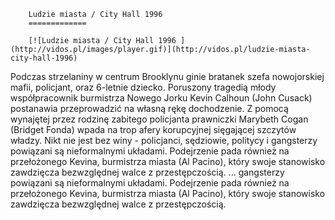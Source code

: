 
        Ludzie miasta / City Hall 1996 
        =============
        
        [![Ludzie miasta / City Hall 1996 ](http://vidos.pl/images/player.gif)](http://vidos.pl/ludzie-miasta-city-hall-1996)
        
        
 Podczas strzelaniny w centrum Brooklynu ginie bratanek szefa nowojorskiej mafii, policjant, oraz 6-letnie dziecko. Poruszony tragedią młody współpracownik burmistrza Nowego Jorku Kevin Calhoun (John Cusack) postanawia przeprowadzić na własną rękę dochodzenie. Z pomocą wynajętej przez rodzinę zabitego policjanta prawniczki Marybeth Cogan (Bridget Fonda) wpada na trop afery korupcyjnej sięgającej szczytów władzy. Nikt nie jest bez winy - policjanci, sędziowie, politycy i gangsterzy powiązani są nieformalnymi układami. Podejrzenie pada również na przełożonego Kevina, burmistrza miasta (Al Pacino), który swoje stanowisko zawdzięcza bezwzględnej walce z przestępczością.  ... gangsterzy powiązani są nieformalnymi układami. Podejrzenie pada również na przełożonego Kevina, burmistrza miasta (Al Pacino), który swoje stanowisko zawdzięcza bezwzględnej walce z przestępczością.
    